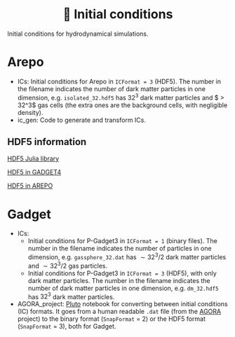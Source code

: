 <div align="center">
    <h1>💱 Initial conditions</h1>
</div>

Initial conditions for hydrodynamical simulations.

# Arepo

- ICs: Initial conditions for Arepo in `ICFormat = 3` (HDF5). The number in the filename indicates the number of dark matter particles in one dimension, e.g. `isolated_32.hdf5` has $32^3$ dark matter particles and $ > 32^3$ gas cells (the extra ones are the background cells, with negligible density).
- ic_gen: Code to generate and transform ICs.

## HDF5 information

[HDF5 Julia library](https://juliaio.github.io/HDF5.jl/stable/)

[HDF5 in GADGET4](https://wwwmpa.mpa-garching.mpg.de/gadget4/06_snapshotformat/#hdf5-file-format)

[HDF5 in AREPO](https://arepo-code.org/wp-content/userguide/snapshotformat.html#format-3-hdf5)

# Gadget

- ICs:
  - Initial conditions for P-Gadget3 in `ICFormat = 1` (binary files). The number in the filename indicates the number of particles in one dimension, e.g. `gassphere_32.dat` has $\sim 32^3 / 2$ dark matter particles and $\sim 32^3 / 2$ gas particles.
  - Initial conditions for P-Gadget3 in `ICFormat = 3` (HDF5), with only dark matter particles. The number in the filename indicates the number of dark matter particles in one dimension, e.g. `dm_32.hdf5` has $32^3$ dark matter particles.
- AGORA_project: [Pluto](https://github.com/fonsp/Pluto.jl) notebook for converting between initial conditions (IC) formats. It goes from a human readable `.dat` file (from the [AGORA](https://sites.google.com/site/santacruzcomparisonproject/data) project) to the binary format (`SnapFormat` = 2) or the HDF5 format (`SnapFormat` = 3), both for Gadget.
